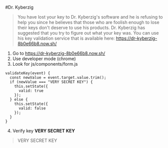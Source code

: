 #Dr. Kyberzig

> You have lost your key to Dr. Kyberzig's software and he is refusing to help you since he believes that those who are foolish enough to lose their keys don't deserve to use his products. Dr. Kyberzig has suggested that you try to figure out what your key was. You can use his key validation service that is available here: https://dr-kyberzig-8b0e66b8.now.sh/

1. Go to https://dr-kyberzig-8b0e66b8.now.sh/
2. Use developer mode (chrome)
3. Look for js/components/form.js
```language-javascript
validateKey(event) {
  const newValue = event.target.value.trim();
  if (newValue === "VERY SECRET KEY") {
    this.setState({
      valid: true
    });
  } else {
    this.setState({
      valid: false
    });
  }
}
```
4. Verify key **VERY SECRET KEY**

> VERY SECRET KEY
